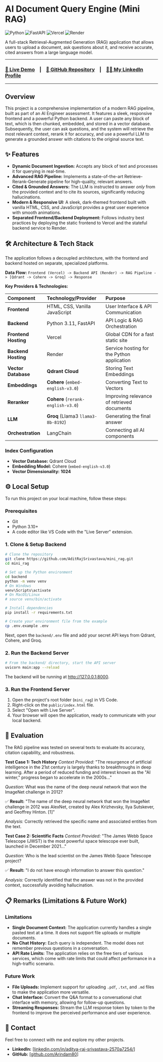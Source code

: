 # AI Document Query Engine (Mini RAG)

![Python](https://img.shields.io/badge/Python-3.11-3776AB?style=for-the-badge&logo=python)
![FastAPI](https://img.shields.io/badge/FastAPI-0.100-009688?style=for-the-badge&logo=fastapi)
![Vercel](https://img.shields.io/badge/Deployed%20on-Vercel-000000?style=for-the-badge&logo=vercel)
![Render](https://img.shields.io/badge/Backend%20on-Render-46E3B7?style=for-the-badge&logo=render)

A full-stack Retrieval-Augmented Generation (RAG) application that allows users to upload a document, ask questions about it, and receive accurate, cited answers from a large language model.

---

### **[🚀 Live Demo](https://mini-rag-sepia.vercel.app/) &nbsp;&nbsp; | &nbsp;&nbsp; [📂 GitHub Repository](https://github.com/AditRajSrivastava/mini_rag) &nbsp;&nbsp; | &nbsp;&nbsp; [👨‍💻 My LinkedIn Profile](https://linkedin.com/in/aditya-raj-srivastava-2570a7254/)**

---

## Overview

This project is a comprehensive implementation of a modern RAG pipeline, built as part of an AI Engineer assessment. It features a sleek, responsive frontend and a powerful Python backend. A user can paste any block of text, which is then chunked, embedded, and stored in a vector database. Subsequently, the user can ask questions, and the system will retrieve the most relevant context, rerank it for accuracy, and use a powerful LLM to generate a grounded answer with citations to the original source text.

## ✨ Features

* **Dynamic Document Ingestion:** Accepts any block of text and processes it for querying in real-time.
* **Advanced RAG Pipeline:** Implements a state-of-the-art Retrieve-Rerank-Generate pipeline for high-quality, relevant answers.
* **Cited & Grounded Answers:** The LLM is instructed to answer *only* from the provided context and to cite its sources, significantly reducing hallucinations.
* **Modern & Responsive UI:** A sleek, dark-themed frontend built with vanilla HTML, CSS, and JavaScript provides a great user experience with smooth animations.
* **Separated Frontend/Backend Deployment:** Follows industry best practices by deploying the static frontend to Vercel and the stateful backend service to Render.

## 🛠️ Architecture & Tech Stack

The application follows a decoupled architecture, with the frontend and backend hosted on separate, specialized platforms.

**Data Flow:**
`Frontend (Vercel) -> Backend API (Render) -> RAG Pipeline -> [Qdrant -> Cohere -> Groq] -> Response`

**Key Providers & Technologies:**

| Component | Technology/Provider | Purpose |
| :--- | :--- | :--- |
| **Frontend** | HTML, CSS, Vanilla JavaScript | User Interface & API Communication |
| **Backend** | Python 3.11, FastAPI | API Logic & RAG Orchestration |
| **Frontend Hosting** | Vercel | Global CDN for a fast static site |
| **Backend Hosting** | Render | Service hosting for the Python application |
| **Vector Database**| **Qdrant Cloud** | Storing Text Embeddings |
| **Embeddings** | **Cohere** (`embed-english-v3.0`) | Converting Text to Vectors |
| **Reranker** | **Cohere** (`rerank-english-v3.0`) | Improving relevance of retrieved documents |
| **LLM** | **Groq** (Llama3 `llama3-8b-8192`) | Generating the final answer |
| **Orchestration** | LangChain | Connecting all AI components |

### Index Configuration

* **Vector Database:** Qdrant Cloud
* **Embedding Model:** Cohere (`embed-english-v3.0`)
* **Vector Dimensionality:** **1024**

## ⚙️ Local Setup

To run this project on your local machine, follow these steps:

### Prerequisites
* Git
* Python 3.10+
* A code editor like VS Code with the "Live Server" extension.

### 1. Clone & Setup Backend
```bash
# Clone the repository
git clone https://github.com/AditRajSrivastava/mini_rag.git
cd mini_rag

# Set up the Python environment
cd backend
python -m venv venv
# On Windows
venv\Scripts\activate
# On MacOS/Linux
# source venv/bin/activate

# Install dependencies
pip install -r requirements.txt

# Create your environment file from the example
cp .env.example .env
```

Next, open the `backend/.env` file and add your secret API keys from Qdrant, Cohere, and Groq.

### 2. Run the Backend Server
```bash
# From the backend/ directory, start the API server
uvicorn main:app --reload
```
The backend will be running at http://127.0.0.1:8000.

### 3. Run the Frontend Server
1. Open the project's root folder (`mini_rag`) in VS Code.
2. Right-click on the `public/index.html` file.
3. Select "Open with Live Server".
4. Your browser will open the application, ready to communicate with your local backend.

## 🎯 Evaluation

The RAG pipeline was tested on several texts to evaluate its accuracy, citation capability, and robustness.

**Test Case 1: Tech History**
*Context Provided:*
"The resurgence of artificial intelligence in the 21st century is largely thanks to breakthroughs in deep learning. After a period of reduced funding and interest known as the "AI winter," progress began to accelerate in the 2000s..."

*Question:* What was the name of the deep neural network that won the ImageNet challenge in 2012?

✅ **Result:** "The name of the deep neural network that won the ImageNet challenge in 2012 was AlexNet, created by Alex Krizhevsky, Ilya Sutskever, and Geoffrey Hinton. [1]"

*Analysis:* Correctly retrieved the specific name and associated entities from the text.

**Test Case 2: Scientific Facts**
*Context Provided:*
"The James Webb Space Telescope (JWST) is the most powerful space telescope ever built, launched in December 2021..."

*Question:* Who is the lead scientist on the James Webb Space Telescope project?

✅ **Result:** "I do not have enough information to answer this question."

*Analysis:* Correctly identified that the answer was not in the provided context, successfully avoiding hallucination.

## 📋 Remarks (Limitations & Future Work)

### Limitations
- **Single Document Context:** The application currently handles a single pasted text at a time. It does not support file uploads or multiple documents.
- **No Chat History:** Each query is independent. The model does not remember previous questions in a conversation.
- **API Rate Limits:** The application relies on the free tiers of various services, which come with rate limits that could affect performance in a high-traffic scenario.

### Future Work
- **File Uploads:** Implement support for uploading `.pdf`, `.txt`, and `.md` files to make the application more versatile.
- **Chat Interface:** Convert the Q&A format to a conversational chat interface with memory, allowing for follow-up questions.
- **Streaming Responses:** Stream the LLM response token by token to the frontend to improve the perceived performance and user experience.

## 📄 Contact

Feel free to connect with me and explore my other projects.

- **LinkedIn:** [[linkedin.com/in/aditya-raj-srivastava-2570a7254/](https://www.linkedin.com/in/arindam-mondal-305bb725b/)]
- **GitHub:** [[github.com/Arindam80](https://github.com/Arindam80)]
